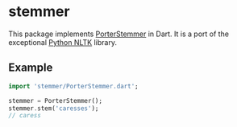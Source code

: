# stemmer

This package implements [PorterStemmer](https://tartarus.org/martin/PorterStemmer/) in Dart.
It is a port of the exceptional [Python NLTK](https://github.com/nltk/nltk) library.

## Example

```dart
import 'stemmer/PorterStemmer.dart';

stemmer = PorterStemmer();
stemmer.stem('caresses');
// caress
```
